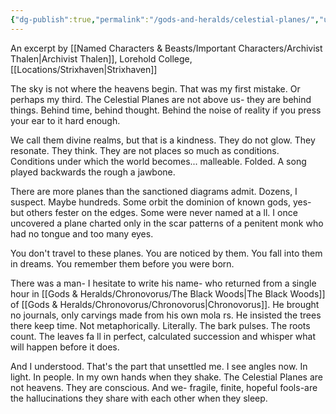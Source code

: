 ```yaml
---
{"dg-publish":true,"permalink":"/gods-and-heralds/celestial-planes/","updated":"2025-08-11T11:53:31.373+01:00"}
---
```



An excerpt by [[Named Characters & Beasts/Important Characters/Archivist Thalen\|Archivist Thalen]], Lorehold College, [[Locations/Strixhaven\|Strixhaven]]

The sky is not where the heavens begin. That was my first mistake. Or perhaps my third. The Celestial Planes are not above us- they are behind things. Behind time, behind thought. Behind the noise of reality if you press your ear to it hard enough.

We call them divine realms, but that is a kindness. They do not glow. They resonate. They think. They are not places so much as conditions. Conditions under which the world becomes... malleable. Folded. A song played backwards the rough a jawbone.

There are more planes than the sanctioned diagrams admit. Dozens, I suspect. Maybe hundreds. Some orbit the dominion of known gods, yes- but others fester on the edges. Some were never named at a ll. I once uncovered a plane charted only in the scar patterns of a penitent monk who had no tongue and too many eyes.

You don't travel to these planes. You are noticed by them. You fall into them in dreams. You remember them before you were born.

There was a man- I hesitate to write his name- who returned from a single hour in [[Gods & Heralds/Chronovorus/The Black Woods\|The Black Woods]] of [[Gods & Heralds/Chronovorus/Chronovorus\|Chronovorus]]. He brought no journals, only carvings made from his own mola rs. He insisted the trees there keep time. Not metaphorically. Literally. The bark
pulses. The roots count. The leaves fa ll in perfect, calculated succession and whisper what will happen before it does.

And I understood. That's the part that unsettled me. I see angles now. In light. In people. In my own hands when they shake. The Celestial Planes are not heavens. They are conscious. And we- fragile, finite, hopeful fools-are the hallucinations they share with each other
when they sleep. 